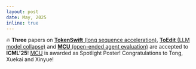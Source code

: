 ```yaml
---
layout: post
date: May, 2025
inline: true
---
```


:fire: <b>Three</b> papers on [**TokenSwift** (long sequence acceleration)](publications#wu2025tokenswift), [**ToEdit** (LLM model collapse)](publications#zhu2025toedit) and [**MCU** (open-ended agent evaluation)](publications#zheng2025mcu) are accepted to **ICML'25**! [MCU](publications#zheng2025mcu) is awarded as <span style="color: var(--global-award-bg-color)">Spotlight</span> Poster! Congratulations to Tong, Xuekai and Xinyue!
